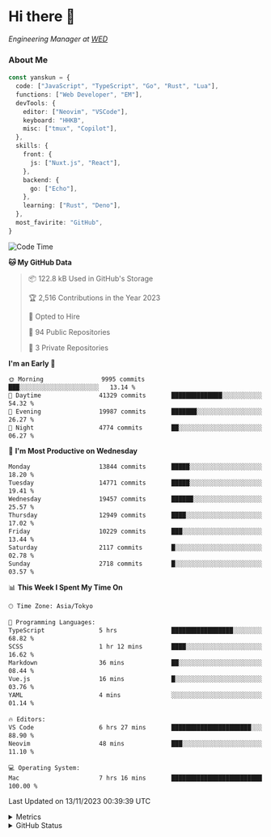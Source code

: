 # Hi there&nbsp;:wave:

<!-- ![Alt text](https://spotify-recently-played-readme.vercel.app/api?user=31kynbuubkiu3r4qh4hjuaglhfay) -->

_Engineering Manager at [WED](https://github.com/wedinc)_

### About Me

```ts
const yanskun = {
  code: ["JavaScript", "TypeScript", "Go", "Rust", "Lua"],
  functions: ["Web Developer", "EM"],
  devTools: {
    editor: ["Neovim", "VSCode"],
    keyboard: "HHKB",
    misc: ["tmux", "Copilot"],
  },
  skills: {
    front: {
      js: ["Nuxt.js", "React"],
    },
    backend: {
      go: ["Echo"],
    },
    learning: ["Rust", "Deno"],
  },
  most_favirite: "GitHub",
}
```

<!--START_SECTION:waka-->
![Code Time](http://img.shields.io/badge/Code%20Time-544%20hrs%2023%20mins-blue)

**🐱 My GitHub Data** 

> 📦 122.8 kB Used in GitHub's Storage 
 > 
> 🏆 2,516 Contributions in the Year 2023
 > 
> 💼 Opted to Hire
 > 
> 📜 94 Public Repositories 
 > 
> 🔑 3 Private Repositories 
 > 
**I'm an Early 🐤** 

```text
🌞 Morning                9995 commits        ███░░░░░░░░░░░░░░░░░░░░░░   13.14 % 
🌆 Daytime                41329 commits       ██████████████░░░░░░░░░░░   54.32 % 
🌃 Evening                19987 commits       ███████░░░░░░░░░░░░░░░░░░   26.27 % 
🌙 Night                  4774 commits        ██░░░░░░░░░░░░░░░░░░░░░░░   06.27 % 
```
📅 **I'm Most Productive on Wednesday** 

```text
Monday                   13844 commits       █████░░░░░░░░░░░░░░░░░░░░   18.20 % 
Tuesday                  14771 commits       █████░░░░░░░░░░░░░░░░░░░░   19.41 % 
Wednesday                19457 commits       ██████░░░░░░░░░░░░░░░░░░░   25.57 % 
Thursday                 12949 commits       ████░░░░░░░░░░░░░░░░░░░░░   17.02 % 
Friday                   10229 commits       ███░░░░░░░░░░░░░░░░░░░░░░   13.44 % 
Saturday                 2117 commits        █░░░░░░░░░░░░░░░░░░░░░░░░   02.78 % 
Sunday                   2718 commits        █░░░░░░░░░░░░░░░░░░░░░░░░   03.57 % 
```


📊 **This Week I Spent My Time On** 

```text
🕑︎ Time Zone: Asia/Tokyo

💬 Programming Languages: 
TypeScript               5 hrs               █████████████████░░░░░░░░   68.82 % 
SCSS                     1 hr 12 mins        ████░░░░░░░░░░░░░░░░░░░░░   16.62 % 
Markdown                 36 mins             ██░░░░░░░░░░░░░░░░░░░░░░░   08.44 % 
Vue.js                   16 mins             █░░░░░░░░░░░░░░░░░░░░░░░░   03.76 % 
YAML                     4 mins              ░░░░░░░░░░░░░░░░░░░░░░░░░   01.14 % 

🔥 Editors: 
VS Code                  6 hrs 27 mins       ██████████████████████░░░   88.90 % 
Neovim                   48 mins             ███░░░░░░░░░░░░░░░░░░░░░░   11.10 % 

💻 Operating System: 
Mac                      7 hrs 16 mins       █████████████████████████   100.00 % 
```


 Last Updated on 13/11/2023 00:39:39 UTC
<!--END_SECTION:waka-->

<details>
  <summary>Metrics</summary>
  <img src="https://github.com/yanskun/yanskun/blob/main/github-metrics.svg" alt="Metrics">
</details>

<details>
  <summary>GitHub Status</summary>
  <picture>
    <source media="(prefers-color-scheme: dark)" srcset="https://raw.githubusercontent.com/yanskun/yanskun/master/profile-summary-card-output/nord_dark/0-profile-details.svg">
   <img src="https://raw.githubusercontent.com/yanskun/yanskun/master/profile-summary-card-output/default/0-profile-details.svg">
  </picture>
  <br>
  <picture>
    <source media="(prefers-color-scheme: dark)" srcset="https://raw.githubusercontent.com/yanskun/yanskun/master/profile-summary-card-output/nord_dark/1-repos-per-language.svg">
   <img src="https://raw.githubusercontent.com/yanskun/yanskun/master/profile-summary-card-output/default/1-repos-per-language.svg">
  </picture>
  <picture>
    <source media="(prefers-color-scheme: dark)" srcset="https://raw.githubusercontent.com/yanskun/yanskun/master/profile-summary-card-output/nord_dark/2-most-commit-language.svg">
   <img src="https://raw.githubusercontent.com/yanskun/yanskun/master/profile-summary-card-output/default/2-most-commit-language.svg">
  </picture>
  <br>
  <picture>
    <source media="(prefers-color-scheme: dark)" srcset="https://raw.githubusercontent.com/yanskun/yanskun/master/profile-summary-card-output/nord_dark/3-stats.svg">
   <img src="https://raw.githubusercontent.com/yanskun/yanskun/master/profile-summary-card-output/default/3-stats.svg">
  </picture>
  <picture>
    <source media="(prefers-color-scheme: dark)" srcset="https://raw.githubusercontent.com/yanskun/yanskun/master/profile-summary-card-output/nord_dark/4-productive-time.svg">
   <img src="https://raw.githubusercontent.com/yanskun/yanskun/master/profile-summary-card-output/default/4-productive-time.svg">
  </picture>
</details>
